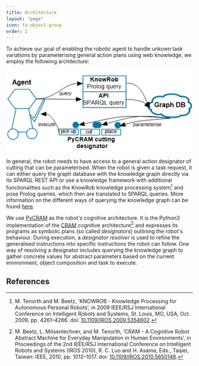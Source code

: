 ```yaml
---
title: Architecture
layout: "page"
icon: fa-object-group
order: 1
---
```


To achieve our goal of enabling the robotic agent to handle unkown task variations by parameterising general action plans using web knowledge, we employ the following architecture:

<p align="center">
  <img src="assets/images/ArchitectureCuttingRobot.png" width="800" alt="Architecture Visualization"/><br>
</p>

In general, the robot needs to have access to a general action designator of cutting that can be parameterised.
When the robot is given a task request, it can either query the graph database with the knowledge graph directly via its SPARQL REST API or use a knowledge framework with additional functionalities such as the KnowRob knowledge processing system[^1] and pose Prolog queries, which then are translated to SPARQL queries.
More information on the different ways of querying the knowledge graph can be found [here](https://food-ninja.github.io/food-cutting-website/knowledge.html#querying).

We use [PyCRAM](https://pycram.readthedocs.io/en/latest/index.html) as the robot's cognitive architecture.
It is the Python3 implementation of the [CRAM](https://cram-system.org/) cognitive architecture[^2] and expresses its programs as symbolic plans (so called *designators*) outlining the robot's behaviour.
During execution, a *designator resolver* is used to refine the generalised instructions into specific instructions the robot can follow.
One way of resolving a designator includes querying the knowledge graph to gather concrete values for abstract parameters based on the current environment, object composition and task to execute.

## References

[^1]: M. Tenorth and M. Beetz, ‘KNOWROB - Knowledge Processing for Autonomous Personal Robots’, in 2009 IEEE/RSJ International Conference on Intelligent Robots and Systems, St. Louis, MO, USA, Oct. 2009, pp. 4261–4266. doi: [10.1109/IROS.2009.5354602](https://doi.org/10.1109/IROS.2009.5354602).
[^2]: M. Beetz, L. Mösenlechner, and M. Tenorth, ‘CRAM - A Cognitive Robot Abstract Machine for Everyday Manipulation in Human Environments’, in Proceedings of the 2nd IEEE/RSJ International Conference on Intelligent Robots and Systems (IROS 2010), R. C. Luo and H. Asama, Eds., Taipei, Taiwan: IEEE, 2010, pp. 1012–1017. doi: [10.1109/IROS.2010.5650146](https://ieeexplore.ieee.org/document/5650146).
